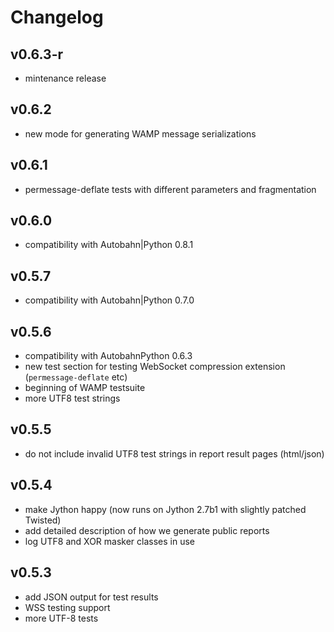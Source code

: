# Changelog

## v0.6.3-r

* mintenance release

## v0.6.2

* new mode for generating WAMP message serializations

## v0.6.1

* permessage-deflate tests with different parameters and fragmentation
 
## v0.6.0

* compatibility with Autobahn|Python 0.8.1

## v0.5.7

* compatibility with Autobahn|Python 0.7.0

## v0.5.6

* compatibility with AutobahnPython 0.6.3
* new test section for testing WebSocket compression extension (`permessage-deflate` etc)
* beginning of WAMP testsuite
* more UTF8 test strings

## v0.5.5

* do not include invalid UTF8 test strings in report result pages (html/json)

## v0.5.4

* make Jython happy (now runs on Jython 2.7b1 with slightly patched Twisted)
* add detailed description of how we generate public reports
* log UTF8 and XOR masker classes in use

## v0.5.3

* add JSON output for test results
* WSS testing support
* more UTF-8 tests

